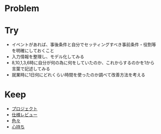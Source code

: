 Problem
===========



Try
===================

* イベントがあれば、事後条件と自分でセッティングすべき事前条件・役割等を明確にしておくこと
* 入力情報を整理し、モデル化してみる
* 8,10,1,3,6時に自分が何の為に何をしていたのか、これからするのかを1から言葉で記述してみる
* 就業時に1日何にどれくらい時間を使ったのか調べて改善方法を考える


Keep
===================

* [プロジェクト](config/project.md)
* [仕様レビュー](config/spec.md)
* [色々](config/etc.md)
* [心持ち](config/always.md)



